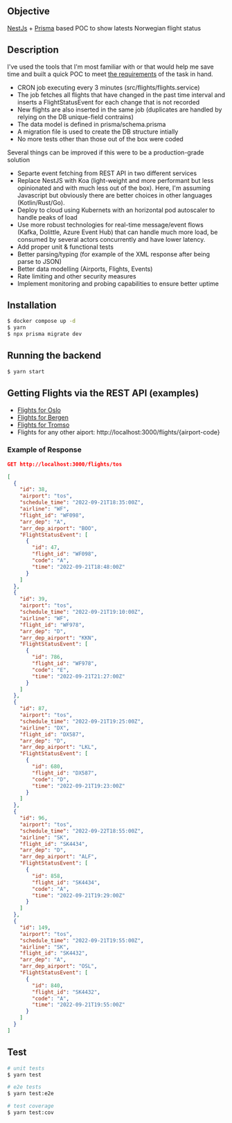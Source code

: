 ## Objective

[NestJs](https://github.com/nestjs/nest) + [Prisma](https://prisma.io/) based POC to show latests Norwegian flight status

## Description

I've used the tools that I'm most familiar with or that would help me save time and built a quick POC to meet [the requirements](https://dolittle.notion.site/Event-Source-Avinor-s-Flight-Time-APIs-5502f6deba0f487db61fc04e37093e27) of the task in hand.

- CRON job executing every 3 minutes (src/flights/flights.service)
- The job fetches all flights that have changed in the past time interval and inserts a FlightStatusEvent for each change that is not recorded
- New flights are also inserted in the same job (duplicates are handled by relying on the DB unique-field contrains)
- The data model is defined in prisma/schema.prisma
- A migration file is used to create the DB structure intially
- No more tests other than those out of the box were coded

Several things can be improved if this were to be a production-grade solution

- Separte event fetching from REST API in two different services
- Replace NestJS with Koa (light-weight and more performant but less opinionated and with much less out of the box). Here, I'm assuming Javascript but obviously there are better choices in other languages (Kotlin/Rust/Go).
- Deploy to cloud using Kubernets with an horizontal pod autoscaler to handle peaks of load
- Use more robust technologies for real-time message/event flows (Kafka, Dolittle, Azure Event Hub) that can handle much more load, be consumed by several actors concurrently and have lower latency.
- Add proper unit & functional tests
- Better parsing/typing (for example of the XML response after being parse to JSON)
- Better data modelling (Airports, Flights, Events)
- Rate limiting and other security measures
- Implement monitoring and probing capabilities to ensure better uptime

## Installation

```bash
$ docker compose up -d
$ yarn
$ npx prisma migrate dev
```

## Running the backend

```bash
$ yarn start
```

## Getting Flights via the REST API (examples)

- [Flights for Oslo](http://localhost:3000/flights/osl)
- [Flights for Bergen](http://localhost:3000/flights/bgo)
- [Flights for Tromso](http://localhost:3000/flights/tos)
- Flights for any other aiport: http://localhost:3000/flights/{airport-code}

### Example of Response

```json
GET http://localhost:3000/flights/tos

[
  {
    "id": 38,
    "airport": "tos",
    "schedule_time": "2022-09-21T18:35:00Z",
    "airline": "WF",
    "flight_id": "WF098",
    "arr_dep": "A",
    "arr_dep_airport": "BOO",
    "FlightStatusEvent": [
      {
        "id": 47,
        "flight_id": "WF098",
        "code": "A",
        "time": "2022-09-21T18:48:00Z"
      }
    ]
  },
  {
    "id": 39,
    "airport": "tos",
    "schedule_time": "2022-09-21T19:10:00Z",
    "airline": "WF",
    "flight_id": "WF978",
    "arr_dep": "D",
    "arr_dep_airport": "KKN",
    "FlightStatusEvent": [
      {
        "id": 786,
        "flight_id": "WF978",
        "code": "E",
        "time": "2022-09-21T21:27:00Z"
      }
    ]
  },
  {
    "id": 87,
    "airport": "tos",
    "schedule_time": "2022-09-21T19:25:00Z",
    "airline": "DX",
    "flight_id": "DX587",
    "arr_dep": "D",
    "arr_dep_airport": "LKL",
    "FlightStatusEvent": [
      {
        "id": 680,
        "flight_id": "DX587",
        "code": "D",
        "time": "2022-09-21T19:23:00Z"
      }
    ]
  },
  {
    "id": 96,
    "airport": "tos",
    "schedule_time": "2022-09-22T18:55:00Z",
    "airline": "SK",
    "flight_id": "SK4434",
    "arr_dep": "D",
    "arr_dep_airport": "ALF",
    "FlightStatusEvent": [
      {
        "id": 858,
        "flight_id": "SK4434",
        "code": "A",
        "time": "2022-09-21T19:29:00Z"
      }
    ]
  },
  {
    "id": 149,
    "airport": "tos",
    "schedule_time": "2022-09-21T19:55:00Z",
    "airline": "SK",
    "flight_id": "SK4432",
    "arr_dep": "A",
    "arr_dep_airport": "OSL",
    "FlightStatusEvent": [
      {
        "id": 840,
        "flight_id": "SK4432",
        "code": "A",
        "time": "2022-09-21T19:55:00Z"
      }
    ]
  }
]
```

## Test

```bash
# unit tests
$ yarn test

# e2e tests
$ yarn test:e2e

# test coverage
$ yarn test:cov
```
